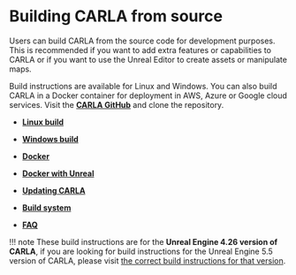 # Building CARLA from source

Users can build CARLA from the source code for development purposes. This is recommended if you want to add extra features or capabilities to CARLA or if you want to use the Unreal Editor to create assets or manipulate maps. 

Build instructions are available for Linux and Windows. You can also build CARLA in a Docker container for deployment in AWS, Azure or Google cloud services. Visit the [__CARLA GitHub__](https://github.com/carla-simulator/carla) and clone the repository. 

* [__Linux build__](build_linux.md)  
* [__Windows build__](build_windows.md)
* [__Docker__](build_docker.md)
* [__Docker with Unreal__](build_docker_unreal.md)  
* [__Updating CARLA__](build_update.md)  
* [__Build system__](build_system.md)  

* [__FAQ__](build_faq.md) 
 
!!! note
    These build instructions are for the **Unreal Engine 4.26 version of CARLA**, if you are looking for build instructions for the Unreal Engine 5.5 version of CARLA, please visit [the correct build instructions for that version](https://carla-ue5.readthedocs.io/en/latest/build_carla/).
